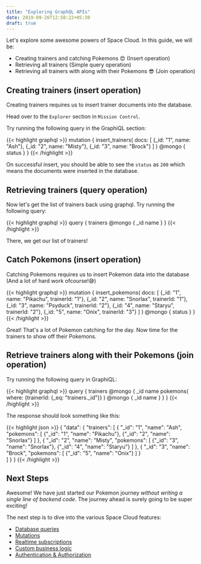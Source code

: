 ```yaml
---
title: "Exploring GraphQL APIs"
date: 2019-09-26T12:58:22+05:30
draft: true
---
```


Let's explore some awesome powers of Space Cloud. In this guide, we will be:

- Creating trainers and catching Pokemons 😍 (Insert operation)
- Retrieving all trainers (Simple query operation)
- Retrieving all trainers with along with their Pokemons 😎 (Join operation)


## Creating trainers (insert operation)

Creating trainers requires us to insert trainer documents into the database.

Head over to the `Explorer` section in `Mission Control`. 

Try running the following query in the GraphiQL section:

{{< highlight graphql >}}
mutation {
  insert_trainers(
    docs: [
      {_id: "1", name: "Ash"},
      {_id: "2", name: "Misty"},
      {_id: "3", name: "Brock"}
    ]
  ) @mongo {
    status
  }
}
{{< /highlight >}}

On successful insert, you should be able to see the `status` as `200` which means the documents were inserted in the database.

## Retrieving trainers (query operation)

Now let's get the list of trainers back using graphql. Try running the following query:

{{< highlight graphql >}}
query {
  trainers @mongo {
    _id
    name
  }
}
{{< /highlight >}}

There, we get our list of trainers!

## Catch Pokemons (insert operation)

Catching Pokemons requires us to insert Pokemon data into the database (And a lot of hard work ofcourse!😅)

{{< highlight graphql >}}
mutation {
  insert_pokemons(
    docs: [
      {_id: "1", name: "Pikachu", trainerId: "1"},
      {_id: "2", name: "Snorlax", trainerId: "1"},
      {_id: "3", name: "Psyduck", trainerId: "2"},
      {_id: "4", name: "Staryu", trainerId: "2"},
      {_id: "5", name: "Onix", trainerId: "3"}
    ]
  ) @mongo {
    status
  }
}
{{< /highlight >}}

Great! That's a lot of Pokemon catching for the day. Now time for the trainers to show off their Pokemons.

## Retrieve trainers along with their Pokemons (join operation) 

Try running the following query in GraphiQL:

{{< highlight graphql >}}
query {
  trainers @mongo {
    _id
    name
    pokemons(
      where: {trainerId: {_eq: "trainers._id"}}
    ) @mongo {
      _id
      name
    }
  }
}
{{< /highlight >}}

The response should look something like this:

{{< highlight json >}}
{
  "data": {
    "trainers": [
      {
        "_id": "1",
        "name": "Ash",
        "pokemons": [
          {"_id": "1", "name": "Pikachu"},
          {"_id": "2", "name": "Snorlax"}
        ]
      },
      {
        "_id": "2",
        "name": "Misty",
        "pokemons": [
          {"_id": "3", "name": "Snorlax"},
          {"_id": "4", "name": "Staryu"}
        ]
      },
      {
        "_id": "3",
        "name": "Brock",
        "pokemons": [
          {"_id": "5", "name": "Onix"}
        ]
      }      
    ]
  }
}
{{< /highlight >}}

## Next Steps

Awesome! We have just started our Pokemon journey _without writing a single line of backend code_. The journey ahead is surely going to be super exciting!

The next step is to dive into the various Space Cloud features:

- [Database queries](/essentials/queries)
- [Mutations](/essentials/mutations)
- [Realtime subscriptions](/essentials/subscriptions)
- [Custom business logic](/essentials/custom-logic)
- [Authentication & Authorization](/auth)